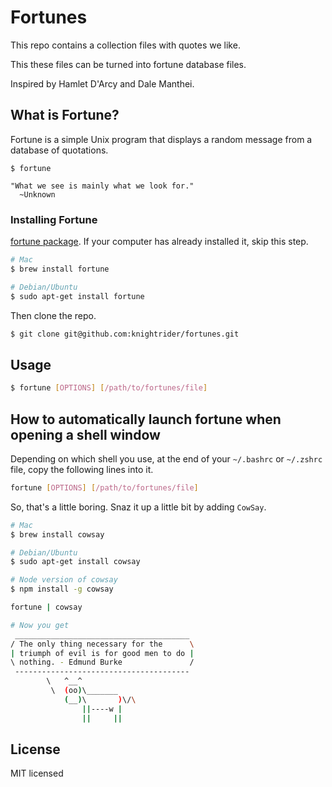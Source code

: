 # Fortunes
This repo contains a collection files with quotes we like.

This these files can be turned into fortune database files.

Inspired by Hamlet D'Arcy and Dale Manthei.

## What is Fortune?

Fortune is a simple Unix program that displays a random message from a database of quotations.

```
$ fortune

"What we see is mainly what we look for."
  ~Unknown
```

### Installing Fortune

[fortune package](http://linux.die.net/man/6/fortune). If your computer has already installed it, skip this step.

```bash
# Mac
$ brew install fortune
```

```bash
# Debian/Ubuntu
$ sudo apt-get install fortune
```

Then clone the repo.

```bash
$ git clone git@github.com:knightrider/fortunes.git
```

## Usage

```bash
$ fortune [OPTIONS] [/path/to/fortunes/file]
```

## How to automatically launch fortune when opening a shell window

Depending on which shell you use, at the end of your `~/.bashrc` or `~/.zshrc` file, copy the following lines into it.

```bash
fortune [OPTIONS] [/path/to/fortunes/file]
```

So, that's a little boring. Snaz it up a little bit by adding `CowSay`.


```bash
# Mac
$ brew install cowsay
```

```bash
# Debian/Ubuntu
$ sudo apt-get install cowsay
```

```bash
# Node version of cowsay
$ npm install -g cowsay
```

```bash
fortune | cowsay

# Now you get
 _______________________________________
/ The only thing necessary for the      \
| triumph of evil is for good men to do |
\ nothing. - Edmund Burke               /
 ---------------------------------------
        \   ^__^
         \  (oo)\_______
            (__)\       )\/\
                ||----w |
                ||     ||
```

## License

MIT licensed
